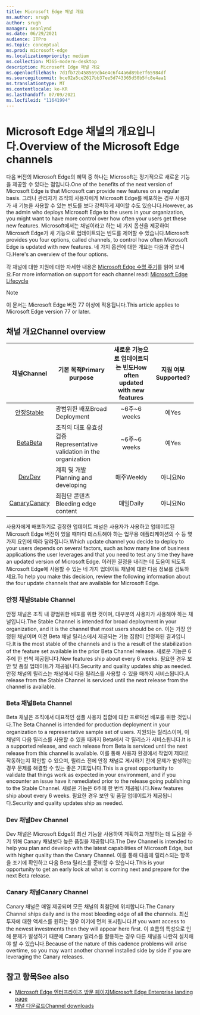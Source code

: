 ```yaml
---
title: Microsoft Edge 채널 개요
ms.author: srugh
author: srugh
manager: seanlynd
ms.date: 06/29/2021
audience: ITPro
ms.topic: conceptual
ms.prod: microsoft-edge
ms.localizationpriority: medium
ms.collection: M365-modern-desktop
description: Microsoft Edge 채널 개요
ms.openlocfilehash: 7d1fb72b458569cb4e4c6f44a6d89be7f65984df
ms.sourcegitcommit: bce02a5ce2617bb37ee5d743365d50b5fc8e4aa1
ms.translationtype: MT
ms.contentlocale: ko-KR
ms.lasthandoff: 07/09/2021
ms.locfileid: "11641994"
---
```

# <a name="overview-of-the-microsoft-edge-channels"></a><span data-ttu-id="60c04-103">Microsoft Edge 채널의 개요입니다.</span><span class="sxs-lookup"><span data-stu-id="60c04-103">Overview of the Microsoft Edge channels</span></span>

<span data-ttu-id="60c04-104">다음 버전의 Microsoft Edge의 혜택 중 하나는 Microsoft는 정기적으로 새로운 기능을 제공할 수 있다는 점입니다.</span><span class="sxs-lookup"><span data-stu-id="60c04-104">One of the benefits of the next version of Microsoft Edge is that Microsoft can provide new features on a regular basis.</span></span> <span data-ttu-id="60c04-105">그러나 관리자가 조직의 사용자에게 Microsoft Edge를 배포하는 경우 사용자가 새 기능을 사용할 수 있는 빈도를 보다 강력하게 제어할 수도 있습니다.</span><span class="sxs-lookup"><span data-stu-id="60c04-105">However, as the admin who deploys Microsoft Edge to the users in your organization, you might want to have more control over how often your users get these new features.</span></span> <span data-ttu-id="60c04-106">Microsoft에서는 채널이라고 하는 네 가지 옵션을 제공하여 Microsoft Edge가 새 기능으로 업데이트되는 빈도를 제어할 수 있습니다.</span><span class="sxs-lookup"><span data-stu-id="60c04-106">Microsoft provides you four options, called channels, to control how often Microsoft Edge is updated with new features.</span></span> <span data-ttu-id="60c04-107">네 가지 옵션에 대한 개요는 다음과 같습니다.</span><span class="sxs-lookup"><span data-stu-id="60c04-107">Here's an overview of the four options.</span></span>

<span data-ttu-id="60c04-108">각 채널에 대한 지원에 대한 자세한 내용은 [Microsoft Edge 수명 주기](/deployedge/microsoft-edge-support-lifecycle)를 읽어 보세요.</span><span class="sxs-lookup"><span data-stu-id="60c04-108">For more information on support for each channel read: [Microsoft Edge Lifecycle](/deployedge/microsoft-edge-support-lifecycle)</span></span>
  
> [!NOTE]
> <span data-ttu-id="60c04-109">이 문서는 Microsoft Edge 버전 77 이상에 적용됩니다.</span><span class="sxs-lookup"><span data-stu-id="60c04-109">This article applies to Microsoft Edge version 77 or later.</span></span>

## <a name="channel-overview"></a><span data-ttu-id="60c04-110">채널 개요</span><span class="sxs-lookup"><span data-stu-id="60c04-110">Channel overview</span></span>

|<span data-ttu-id="60c04-111">채널</span><span class="sxs-lookup"><span data-stu-id="60c04-111">Channel</span></span>|<span data-ttu-id="60c04-112">기본 목적</span><span class="sxs-lookup"><span data-stu-id="60c04-112">Primary purpose</span></span>|<span data-ttu-id="60c04-113">새로운 기능으로 업데이트되는 빈도</span><span class="sxs-lookup"><span data-stu-id="60c04-113">How often updated with new features</span></span>|<span data-ttu-id="60c04-114">지원 여부</span><span class="sxs-lookup"><span data-stu-id="60c04-114">Supported?</span></span>|
|:---:|---|:---:|:---:|
|[<span data-ttu-id="60c04-115">안정</span><span class="sxs-lookup"><span data-stu-id="60c04-115">Stable</span></span>](#stable-channel)|<span data-ttu-id="60c04-116">광범위한 배포</span><span class="sxs-lookup"><span data-stu-id="60c04-116">Broad Deployment</span></span>|<span data-ttu-id="60c04-117">~6주</span><span class="sxs-lookup"><span data-stu-id="60c04-117">~6 weeks</span></span>|<span data-ttu-id="60c04-118">예</span><span class="sxs-lookup"><span data-stu-id="60c04-118">Yes</span></span>|
|[<span data-ttu-id="60c04-119">Beta</span><span class="sxs-lookup"><span data-stu-id="60c04-119">Beta</span></span>](#beta-channel)|<span data-ttu-id="60c04-120">조직의 대표 유효성 검증</span><span class="sxs-lookup"><span data-stu-id="60c04-120">Representative validation in the organization</span></span>|<span data-ttu-id="60c04-121">~6주</span><span class="sxs-lookup"><span data-stu-id="60c04-121">~6 weeks</span></span>|<span data-ttu-id="60c04-122">예</span><span class="sxs-lookup"><span data-stu-id="60c04-122">Yes</span></span>|
|[<span data-ttu-id="60c04-123">Dev</span><span class="sxs-lookup"><span data-stu-id="60c04-123">Dev</span></span>](#dev-channel)|<span data-ttu-id="60c04-124">계획 및 개발</span><span class="sxs-lookup"><span data-stu-id="60c04-124">Planning and developing</span></span>|<span data-ttu-id="60c04-125">매주</span><span class="sxs-lookup"><span data-stu-id="60c04-125">Weekly</span></span>|<span data-ttu-id="60c04-126">아니요</span><span class="sxs-lookup"><span data-stu-id="60c04-126">No</span></span>|
|[<span data-ttu-id="60c04-127">Canary</span><span class="sxs-lookup"><span data-stu-id="60c04-127">Canary</span></span>](#canary-channel)|<span data-ttu-id="60c04-128">최첨단 콘텐츠</span><span class="sxs-lookup"><span data-stu-id="60c04-128">Bleeding edge content</span></span>|<span data-ttu-id="60c04-129">매일</span><span class="sxs-lookup"><span data-stu-id="60c04-129">Daily</span></span>|<span data-ttu-id="60c04-130">아니요</span><span class="sxs-lookup"><span data-stu-id="60c04-130">No</span></span>|

<span data-ttu-id="60c04-131">사용자에게 배포하기로 결정한 업데이트 채널은 사용자가 사용하고 업데이트된 Microsoft Edge 버전이 있을 때마다 테스트해야 하는 업무용 애플리케이션의 수 등 몇 가지 요인에 따라 달라집니다.</span><span class="sxs-lookup"><span data-stu-id="60c04-131">Which update channel you decide to deploy to your users depends on several factors, such as how many line of business applications the user leverages and that you need to test any time they have an updated version of Microsoft Edge.</span></span> <span data-ttu-id="60c04-132">이러한 결정을 내리는 데 도움이 되도록 Microsoft Edge에 사용할 수 있는 네 가지 업데이트 채널에 대한 다음 정보를 검토하세요.</span><span class="sxs-lookup"><span data-stu-id="60c04-132">To help you make this decision, review the following information about the four update channels that are available for Microsoft Edge.</span></span>

### <a name="stable-channel"></a><span data-ttu-id="60c04-133">안정 채널</span><span class="sxs-lookup"><span data-stu-id="60c04-133">Stable Channel</span></span>

<span data-ttu-id="60c04-134">안정 채널은 조직 내 광범위한 배포를 위한 것이며, 대부분의 사용자가 사용해야 하는 채널입니다.</span><span class="sxs-lookup"><span data-stu-id="60c04-134">The Stable Channel is intended for broad deployment in your organization, and it is the channel that most users should be on.</span></span> <span data-ttu-id="60c04-135">이는 가장 안정된 채널이며 이전 Beta 채널 릴리스에서 제공되는 기능 집합이 안정화된 결과입니다.</span><span class="sxs-lookup"><span data-stu-id="60c04-135">It is the most stable of the channels and is the a result of the stabilization of the feature set available in the prior Beta Channel release.</span></span> <span data-ttu-id="60c04-136">새로운 기능은 6주에 한 번씩 제공됩니다.</span><span class="sxs-lookup"><span data-stu-id="60c04-136">New features ship about every 6 weeks.</span></span> <span data-ttu-id="60c04-137">필요한 경우 보안 및 품질 업데이트가 제공됩니다.</span><span class="sxs-lookup"><span data-stu-id="60c04-137">Security and quality updates ship as needed.</span></span> <span data-ttu-id="60c04-138">안정 채널의 릴리스는 채널에서 다음 릴리스를 사용할 수 있을 때까지 서비스됩니다.</span><span class="sxs-lookup"><span data-stu-id="60c04-138">A release from the Stable Channel is serviced until the next release from the channel is available.</span></span>

### <a name="beta-channel"></a><span data-ttu-id="60c04-139">Beta 채널</span><span class="sxs-lookup"><span data-stu-id="60c04-139">Beta Channel</span></span>

<span data-ttu-id="60c04-140">Beta 채널은 조직에서 대표적인 샘플 사용자 집합에 대한 프로덕션 배포를 위한 것입니다.</span><span class="sxs-lookup"><span data-stu-id="60c04-140">The Beta Channel is intended for production deployment in your organization to a representative sample set of users.</span></span> <span data-ttu-id="60c04-141">지원되는 릴리스이며, 이 채널의 다음 릴리스를 사용할 수 있을 때까지 Beta에서 각 릴리스가 서비스됩니다.</span><span class="sxs-lookup"><span data-stu-id="60c04-141">It is a supported release, and each release from Beta is serviced until the next release from this channel is available.</span></span> <span data-ttu-id="60c04-142">이를 통해 사용자 환경에서 작업이 제대로 작동하는지 확인할 수 있으며, 릴리스 전에 안정 채널로 게시하기 전에 문제가 발생하는 경우 문제를 해결할 수 있는 좋은 기회입니다.</span><span class="sxs-lookup"><span data-stu-id="60c04-142">This is a great opportunity to validate that things work as expected in your environment, and if you encounter an issue have it remediated prior to the release going publishing to the Stable Channel.</span></span> <span data-ttu-id="60c04-143">새로운 기능은 6주에 한 번씩 제공됩니다.</span><span class="sxs-lookup"><span data-stu-id="60c04-143">New features ship about every 6 weeks.</span></span> <span data-ttu-id="60c04-144">필요한 경우 보안 및 품질 업데이트가 제공됩니다.</span><span class="sxs-lookup"><span data-stu-id="60c04-144">Security and quality updates ship as needed.</span></span>

### <a name="dev-channel"></a><span data-ttu-id="60c04-145">Dev 채널</span><span class="sxs-lookup"><span data-stu-id="60c04-145">Dev Channel</span></span>

<span data-ttu-id="60c04-146">Dev 채널은 Microsoft Edge의 최신 기능을 사용하여 계획하고 개발하는 데 도움을 주기 위해 Canary 채널보다 높은 품질을 제공합니다.</span><span class="sxs-lookup"><span data-stu-id="60c04-146">The Dev Channel is intended to help you plan and develop with the latest capabilities of Microsoft Edge, but with higher quality than the Canary Channel.</span></span> <span data-ttu-id="60c04-147">이를 통해 다음에 릴리스되는 항목을 조기에 확인하고 다음 Beta 릴리스를 준비할 수 있습니다.</span><span class="sxs-lookup"><span data-stu-id="60c04-147">This is your opportunity to get an early look at what is coming next and prepare for the next Beta release.</span></span>

### <a name="canary-channel"></a><span data-ttu-id="60c04-148">Canary 채널</span><span class="sxs-lookup"><span data-stu-id="60c04-148">Canary Channel</span></span>

<span data-ttu-id="60c04-149">Canary 채널은 매일 제공되며 모든 채널의 최첨단에 위치합니다.</span><span class="sxs-lookup"><span data-stu-id="60c04-149">The Canary Channel ships daily and is the most bleeding edge of all the channels.</span></span> <span data-ttu-id="60c04-150">최신 투자에 대한 액세스를 원하는 경우 여기에 먼저 표시됩니다.</span><span class="sxs-lookup"><span data-stu-id="60c04-150">If you want access to the newest investments then they will appear here first.</span></span> <span data-ttu-id="60c04-151">이 흐름의 특성으로 인해 문제가 발생하기 때문에 Canary 릴리스를 활용하는 경우 다른 채널을 나란히 설치해야 할 수 있습니다.</span><span class="sxs-lookup"><span data-stu-id="60c04-151">Because of the nature of this cadence problems will arise overtime, so you may want another channel installed side by side if you are leveraging the Canary releases.</span></span>

## <a name="see-also"></a><span data-ttu-id="60c04-152">참고 항목</span><span class="sxs-lookup"><span data-stu-id="60c04-152">See also</span></span>

- [<span data-ttu-id="60c04-153">Microsoft Edge 엔터프라이즈 방문 페이지</span><span class="sxs-lookup"><span data-stu-id="60c04-153">Microsoft Edge Enterprise landing page</span></span>](https://aka.ms/EdgeEnterprise)
- [<span data-ttu-id="60c04-154">채널 다운로드</span><span class="sxs-lookup"><span data-stu-id="60c04-154">Channel downloads</span></span>](https://aka.ms/EdgeEnterprise)
